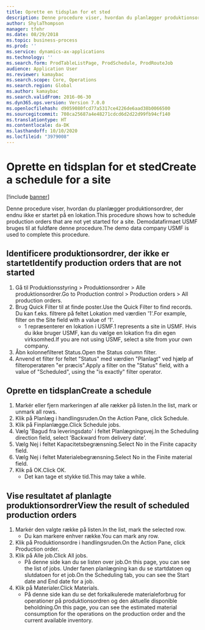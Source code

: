 ```yaml
---
title: Oprette en tidsplan for et sted
description: Denne procedure viser, hvordan du planlægger produktionsordrer, der endnu ikke er startet på en lokation.
author: ShylaThompson
manager: tfehr
ms.date: 08/29/2018
ms.topic: business-process
ms.prod: ''
ms.service: dynamics-ax-applications
ms.technology: ''
ms.search.form: ProdTableListPage, ProdSchedule, ProdRouteJob
audience: Application User
ms.reviewer: kamaybac
ms.search.scope: Core, Operations
ms.search.region: Global
ms.author: kamaybac
ms.search.validFrom: 2016-06-30
ms.dyn365.ops.version: Version 7.0.0
ms.openlocfilehash: d9059080fcd77a5317ce4226de6aad38b0066500
ms.sourcegitcommit: 708ca25687a4e48271cdcd6d2d22d99fb94cf140
ms.translationtype: HT
ms.contentlocale: da-DK
ms.lasthandoff: 10/10/2020
ms.locfileid: "3979008"
---
```

# <a name="create-a-schedule-for-a-site"></a><span data-ttu-id="94ed8-103">Oprette en tidsplan for et sted</span><span class="sxs-lookup"><span data-stu-id="94ed8-103">Create a schedule for a site</span></span>

[!include [banner](../../includes/banner.md)]

<span data-ttu-id="94ed8-104">Denne procedure viser, hvordan du planlægger produktionsordrer, der endnu ikke er startet på en lokation.</span><span class="sxs-lookup"><span data-stu-id="94ed8-104">This procedure shows how to schedule production orders that are not yet started for a site.</span></span>  <span data-ttu-id="94ed8-105">Demodatafirmaet USMF bruges til at fuldføre denne procedure.</span><span class="sxs-lookup"><span data-stu-id="94ed8-105">The demo data company USMF is used to complete this procedure.</span></span>


## <a name="identify-production-orders-that-are-not-started"></a><span data-ttu-id="94ed8-106">Identificere produktionsordrer, der ikke er startet</span><span class="sxs-lookup"><span data-stu-id="94ed8-106">Identify production orders that are not started</span></span>
1. <span data-ttu-id="94ed8-107">Gå til Produktionsstyring > Produktionsordrer > Alle produktionsordrer.</span><span class="sxs-lookup"><span data-stu-id="94ed8-107">Go to Production control > Production orders > All production orders.</span></span>
2. <span data-ttu-id="94ed8-108">Brug Quick Filter til at finde poster.</span><span class="sxs-lookup"><span data-stu-id="94ed8-108">Use the Quick Filter to find records.</span></span> <span data-ttu-id="94ed8-109">Du kan f.eks. filtrere på feltet Lokation med værdien '1'.</span><span class="sxs-lookup"><span data-stu-id="94ed8-109">For example, filter on the Site field with a value of '1'.</span></span>
    * <span data-ttu-id="94ed8-110">1 repræsenterer en lokation i USMF.</span><span class="sxs-lookup"><span data-stu-id="94ed8-110">1 represents a site in USMF.</span></span> <span data-ttu-id="94ed8-111">Hvis du ikke bruger USMF, kan du vælge en lokation fra din egen virksomhed.</span><span class="sxs-lookup"><span data-stu-id="94ed8-111">If you are not using USMF, select a site from your own company.</span></span>  
3. <span data-ttu-id="94ed8-112">Åbn kolonnefilteret Status.</span><span class="sxs-lookup"><span data-stu-id="94ed8-112">Open the Status column filter.</span></span>
4. <span data-ttu-id="94ed8-113">Anvend et filter for feltet "Status" med værdien "Planlagt" ved hjælp af filteroperatøren "er præcis".</span><span class="sxs-lookup"><span data-stu-id="94ed8-113">Apply a filter on the "Status" field, with a value of "Scheduled", using the "is exactly" filter operator.</span></span>

## <a name="create-a-schedule"></a><span data-ttu-id="94ed8-114">Oprette en tidsplan</span><span class="sxs-lookup"><span data-stu-id="94ed8-114">Create a schedule</span></span>
1. <span data-ttu-id="94ed8-115">Markér eller fjern markeringen af alle rækker på listen.</span><span class="sxs-lookup"><span data-stu-id="94ed8-115">In the list, mark or unmark all rows.</span></span>
2. <span data-ttu-id="94ed8-116">Klik på Planlæg i handlingsruden.</span><span class="sxs-lookup"><span data-stu-id="94ed8-116">On the Action Pane, click Schedule.</span></span>
3. <span data-ttu-id="94ed8-117">Klik på Finplanlægge.</span><span class="sxs-lookup"><span data-stu-id="94ed8-117">Click Schedule jobs.</span></span>
4. <span data-ttu-id="94ed8-118">Vælg 'Bagud fra leveringsdato' i feltet Planlægningsvej.</span><span class="sxs-lookup"><span data-stu-id="94ed8-118">In the Scheduling direction field, select 'Backward from delivery date'.</span></span>
5. <span data-ttu-id="94ed8-119">Vælg Nej i feltet Kapacitetsbegrænsning.</span><span class="sxs-lookup"><span data-stu-id="94ed8-119">Select No in the Finite capacity field.</span></span>
6. <span data-ttu-id="94ed8-120">Vælg Nej i feltet Materialebegrænsning.</span><span class="sxs-lookup"><span data-stu-id="94ed8-120">Select No in the Finite material field.</span></span>
7. <span data-ttu-id="94ed8-121">Klik på OK.</span><span class="sxs-lookup"><span data-stu-id="94ed8-121">Click OK.</span></span>
    * <span data-ttu-id="94ed8-122">Det kan tage et stykke tid.</span><span class="sxs-lookup"><span data-stu-id="94ed8-122">This may take a while.</span></span>  

## <a name="view-the-result-of-scheduled-production-orders"></a><span data-ttu-id="94ed8-123">Vise resultatet af planlagte produktionsordrer</span><span class="sxs-lookup"><span data-stu-id="94ed8-123">View the result of scheduled production orders</span></span>
1. <span data-ttu-id="94ed8-124">Markér den valgte række på listen.</span><span class="sxs-lookup"><span data-stu-id="94ed8-124">In the list, mark the selected row.</span></span>
    * <span data-ttu-id="94ed8-125">Du kan markere enhver række.</span><span class="sxs-lookup"><span data-stu-id="94ed8-125">You can mark any row.</span></span>  
2. <span data-ttu-id="94ed8-126">Klik på Produktionsordre i handlingsruden.</span><span class="sxs-lookup"><span data-stu-id="94ed8-126">On the Action Pane, click Production order.</span></span>
3. <span data-ttu-id="94ed8-127">Klik på Alle job.</span><span class="sxs-lookup"><span data-stu-id="94ed8-127">Click All jobs.</span></span>
    * <span data-ttu-id="94ed8-128">På denne side kan du se listen over job.</span><span class="sxs-lookup"><span data-stu-id="94ed8-128">On this page, you can see the list of jobs.</span></span> <span data-ttu-id="94ed8-129">Under fanen planlægning kan du se startdatoen og slutdatoen for et job.</span><span class="sxs-lookup"><span data-stu-id="94ed8-129">On the Scheduling tab, you can see the Start date and End date for a job.</span></span>  
4. <span data-ttu-id="94ed8-130">Klik på Materialer.</span><span class="sxs-lookup"><span data-stu-id="94ed8-130">Click Materials.</span></span>
    * <span data-ttu-id="94ed8-131">På denne side kan du se det forkalkulerede materialeforbrug for operationer på produktionsordren og den aktuelle disponible beholdning.</span><span class="sxs-lookup"><span data-stu-id="94ed8-131">On this page, you can see the estimated material consumption for the operations on the production order and the current available inventory.</span></span>  


